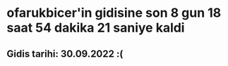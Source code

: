 # ofarukbicer'in gidisine son 8 gun 18 saat 54 dakika 21 saniye kaldi

## Gidis tarihi: 30.09.2022 :(